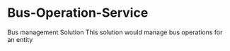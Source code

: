# Bus-Operation-Service
Bus management Solution
This solution would manage bus operations for an entity
